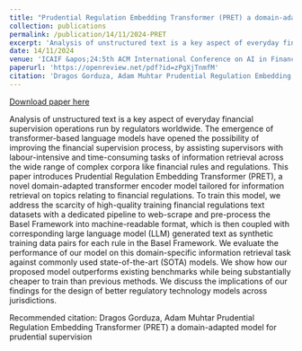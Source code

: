 ```yaml
---
title: "Prudential Regulation Embedding Transformer (PRET) a domain-adapted model for prudential supervision"
collection: publications
permalink: /publication/14/11/2024-PRET 
excerpt: 'Analysis of unstructured text is a key aspect of everyday financial supervision operations run by regulators worldwide. The emergence of transformer-based language models have opened the possibility of improving the financial supervision process, by assisting supervisors with labour-intensive and time-consuming tasks of information retrieval across the wide range of complex corpora like financial rules and regulations. This paper introduces Prudential Regulation Embedding Transformer (PRET), a novel domain-adapted transformer encoder model tailored for information retrieval on topics relating to financial regulations. To train this model, we address the scarcity of high-quality training financial regulations text datasets with a dedicated pipeline to web-scrape and pre-process the Basel Framework into machine-readable format, which is then coupled with corresponding large language model (LLM) generated text as synthetic training data pairs for each rule in the Basel Framework. We evaluate the performance of our model on this domain-specific information retrieval task against commonly used state-of-the-art (SOTA) models. We show how our proposed model outperforms existing benchmarks while being substantially cheaper to train than previous methods. We discuss the implications of our findings for the design of better regulatory technology models across jurisdictions.'
date: 14/11/2024
venue: 'ICAIF &apos;24:5th ACM International Conference on AI in Finance'
paperurl: 'https://openreview.net/pdf?id=zPgXjTnmfM'
citation: 'Dragos Gorduza, Adam Muhtar Prudential Regulation Embedding Transformer (PRET) a domain-adapted model for prudential supervision'
---
```


<a href='https://openreview.net/pdf?id=zPgXjTnmfM'>Download paper here</a>

Analysis of unstructured text is a key aspect of everyday financial supervision operations run by regulators worldwide. The emergence of transformer-based language models have opened the possibility of improving the financial supervision process, by assisting supervisors with labour-intensive and time-consuming tasks of information retrieval across the wide range of complex corpora like financial rules and regulations. This paper introduces Prudential Regulation Embedding Transformer (PRET), a novel domain-adapted transformer encoder model tailored for information retrieval on topics relating to financial regulations. To train this model, we address the scarcity of high-quality training financial regulations text datasets with a dedicated pipeline to web-scrape and pre-process the Basel Framework into machine-readable format, which is then coupled with corresponding large language model (LLM) generated text as synthetic training data pairs for each rule in the Basel Framework. We evaluate the performance of our model on this domain-specific information retrieval task against commonly used state-of-the-art (SOTA) models. We show how our proposed model outperforms existing benchmarks while being substantially cheaper to train than previous methods. We discuss the implications of our findings for the design of better regulatory technology models across jurisdictions.

Recommended citation: Dragos Gorduza, Adam Muhtar Prudential Regulation Embedding Transformer (PRET) a domain-adapted model for prudential supervision